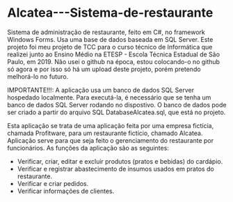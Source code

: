 # Alcatea---Sistema-de-restaurante
Sistema de administração de restaurante, feito em C#, no framework Windows Forms. Usa uma base de dados baseada em SQL Server. Este projeto foi meu projeto de TCC para o curso técnico de Informática que realizei junto ao Ensino Médio na ETESP - Escola Técnica Estadual de São Paulo, em 2019. Não usei o github na época, estou colocando-o no github só agora e por isso só há um upload deste projeto, porém pretendo melhorá-lo no futuro.

IMPORTANTE!!!: A aplicação usa um banco de dados SQL Server hospedado localmente. Para executá-la, é necessário que se tenha um banco de dados SQL Server rodando no dispostivo. O banco de dados pode ser criado a partir do arquivo SQL DatabaseAlcatea.sql, que está no projeto.

Esta aplicação se trata de uma aplicação feita por uma empresa fictícia, chamada Profitware, para um restaurante fictício, chamado Alcatea. Aplicação serve para que seja feito o gerenciamento do restaurante por funcionários. As funções da aplicação são as seguintes:
- Verificar, criar, editar e excluir produtos (pratos e bebidas) do cardápio.
- Verificar e registrar abastecimento de insumos usados em pratos do restaurante.
- Verificar e criar pedidos.
- Verificar informações de clientes.
